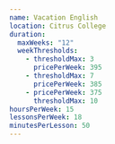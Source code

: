 ```yaml
---
name: Vacation English
location: Citrus College
duration:
  maxWeeks: "12"
  weekThresholds:
    - thresholdMax: 3
      pricePerWeek: 395
    - thresholdMax: 7
      pricePerWeek: 385
    - pricePerWeek: 375
      thresholdMax: 10
hoursPerWeek: 15
lessonsPerWeek: 18
minutesPerLesson: 50
---
```

